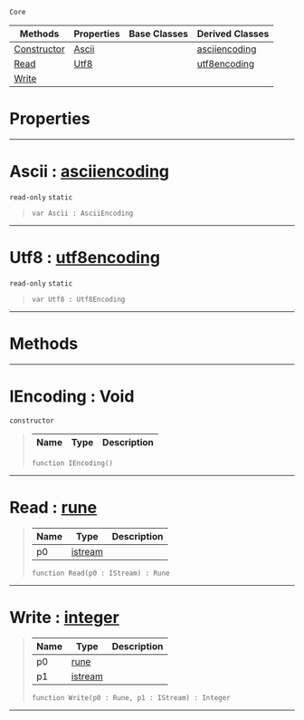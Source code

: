  `Core`

|Methods|Properties|Base Classes|Derived Classes|
|---|---|---|---|
|[ Constructor](https://plasmaengine.github.io/PlasmaDocs/Plasma1/C++/code_reference/lightning_base_types/iencoding.markdown#iencoding-void)|[ Ascii](https://plasmaengine.github.io/PlasmaDocs/Plasma1/C++/code_reference/lightning_base_types/iencoding.markdown#ascii-plasma-engine-docume)| |[asciiencoding](https://plasmaengine.github.io/PlasmaDocs/Plasma1/C++/code_reference/lightning_base_types/asciiencoding.markdown)|
|[ Read](https://plasmaengine.github.io/PlasmaDocs/Plasma1/C++/code_reference/lightning_base_types/iencoding.markdown#read-plasma-engine-documen)|[ Utf8](https://plasmaengine.github.io/PlasmaDocs/Plasma1/C++/code_reference/lightning_base_types/iencoding.markdown#utf8-plasma-engine-documen)| |[utf8encoding](https://plasmaengine.github.io/PlasmaDocs/Plasma1/C++/code_reference/lightning_base_types/utf8encoding.markdown)|
|[ Write](https://plasmaengine.github.io/PlasmaDocs/Plasma1/C++/code_reference/lightning_base_types/iencoding.markdown#write-plasma-engine-docume)| | | |


 #  Properties


---  
 #  Ascii : [asciiencoding](https://plasmaengine.github.io/PlasmaDocs/Plasma1/C++/code_reference/lightning_base_types/asciiencoding.markdown)

 `read-only` `static`

> 
> ``` lang=cpp, name=Lightning
> var Ascii : AsciiEncoding


---  
 #  Utf8 : [utf8encoding](https://plasmaengine.github.io/PlasmaDocs/Plasma1/C++/code_reference/lightning_base_types/utf8encoding.markdown)

 `read-only` `static`

> 
> ``` lang=cpp, name=Lightning
> var Utf8 : Utf8Encoding


---  
 #  Methods


---  
 #  IEncoding : Void

 `constructor`

> 
> |Name|Type|Description|
> |---|---|---|
> ``` lang=cpp, name=Lightning
> function IEncoding()
> ``` 


---  
 #  Read : [rune](https://plasmaengine.github.io/PlasmaDocs/Plasma1/C++/code_reference/lightning_base_types/rune.markdown)

> 
> |Name|Type|Description|
> |---|---|---|
> |p0|[istream](https://plasmaengine.github.io/PlasmaDocs/Plasma1/C++/code_reference/lightning_base_types/istream.markdown)| |
> ``` lang=cpp, name=Lightning
> function Read(p0 : IStream) : Rune
> ``` 


---  
 #  Write : [integer](https://plasmaengine.github.io/PlasmaDocs/Plasma1/C++/code_reference/lightning_base_types/integer.markdown)

> 
> |Name|Type|Description|
> |---|---|---|
> |p0|[rune](https://plasmaengine.github.io/PlasmaDocs/Plasma1/C++/code_reference/lightning_base_types/rune.markdown)| |
> |p1|[istream](https://plasmaengine.github.io/PlasmaDocs/Plasma1/C++/code_reference/lightning_base_types/istream.markdown)| |
> ``` lang=cpp, name=Lightning
> function Write(p0 : Rune, p1 : IStream) : Integer
> ``` 


---  
 

 